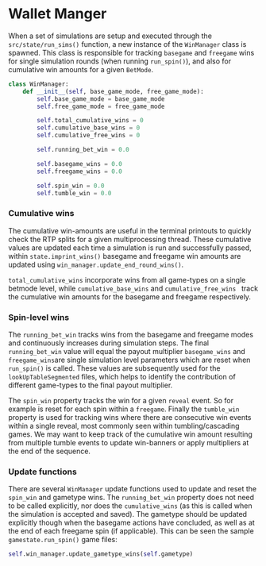 # Wallet Manger

When a set of simulations are setup and executed through the `src/state/run_sims()` function, a new instance of the `WinManager` class is spawned. This class is responsible for tracking `basegame` and `freegame` wins for single simulation rounds (when running `run_spin()`), and also for cumulative win amounts for a given `BetMode`. 

```python
class WinManager:
    def __init__(self, base_game_mode, free_game_mode):
        self.base_game_mode = base_game_mode
        self.free_game_mode = free_game_mode

        self.total_cumulative_wins = 0
        self.cumulative_base_wins = 0
        self.cumulative_free_wins = 0

        self.running_bet_win = 0.0

        self.basegame_wins = 0.0
        self.freegame_wins = 0.0

        self.spin_win = 0.0
        self.tumble_win = 0.0
```


### Cumulative wins

The cumulative win-amounts are useful in the terminal printouts to quickly check the RTP splits for a given multiprocessing thread. These cumulative values are updated each time a simulation is run and successfully passed, within `state.imprint_wins()` basegame and freegame win amounts are updated using `win_manager.update_end_round_wins()`. 

`total_cumulative_wins` incorporate wins from all game-types on a single betmode level, while `cumulative_base_wins` and `cumulative_free_wins ` track the cumulative win amounts for the basegame and freegame respectively. 


### Spin-level wins
The `running_bet_win` tracks wins from the basegame and freegame modes and continuously increases during simulation steps. The final `running_bet_win` value will equal the payout multiplier `basegame_wins` and `freegame_wins`are single simulation level parameters which are reset when `run_spin()` is called. These values are subsequently used for the `lookUpTableSegmented` files, which helps to identify the contribution of different game-types to the final payout multiplier. 

The `spin_win` property tracks the win for a given `reveal` event. So for example is reset for each spin within a `freegame`. Finally the `tumble_win` property is used for tracking wins where there are consecutive win events within a single reveal, most commonly seen within tumbling/cascading games. We may want to keep track of the cumulative win amount resulting from multiple tumble events to update win-banners or apply multipliers at the end of the sequence. 


### Update functions

There are several `WinManager` update functions used to update and reset the `spin_win` and gametype wins. The `running_bet_win` property does not need to be called explicitly, nor does the `cumulative_wins` (as this is called when the simulation is accepted and saved). The gametype should be updated explicitly though when the basegame actions have concluded, as well as at the end of each freegame spin (if applicable). This can be seen the sample `gamestate.run_spin()` game files:
```python
self.win_manager.update_gametype_wins(self.gametype)
```
